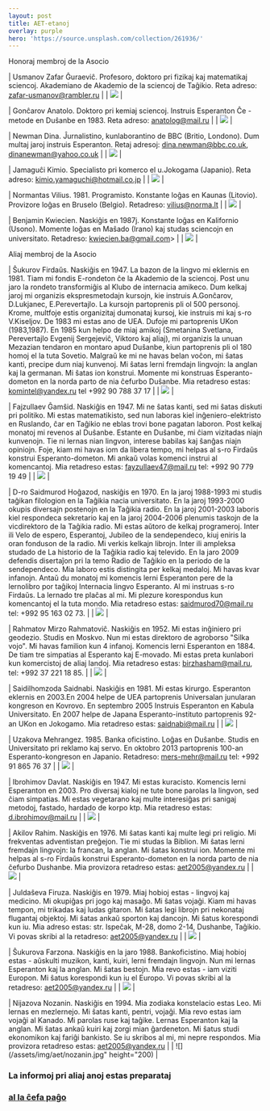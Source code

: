```yaml
---
layout: post
title: AET-etanoj
overlay: purple
hero: 'https://source.unsplash.com/collection/261936/'
---
```


Honoraj membroj de la Asocio

| Usmanov Zafar Ĝuraeviĉ. Profesoro, doktoro pri fizikaj kaj matematikaj sciencoj. Akademiano de Akademio de la sciencoj de Taĝikio. Reta adreso: zafar-usmanov@rambler.ru |  | ![](/assets/img/aet/usmanov.jpg) | 

| Gonĉarov Anatolo. Doktoro pri kemiaj sciencoj. Instruis Esperanton Ĉe -metode en Duŝanbe en 1983. Reta adreso: anatolog@mail.ru |  | ![](/assets/img/aet/anatolo.jpg) | 

| Newman Dina. Ĵurnalistino, kunlaborantino de BBC (Britio, Londono). Dum multaj jaroj instruis Esperanton. Retaj adresoj: dina.newman@bbc.co.uk, dinanewman@yahoo.co.uk |  | ![](/assets/img/aet/dina.jpg) | 

| Jamaguĉi Kimio. Specialisto pri komerco el u.Jokogama (Japanio). Reta adreso: kimio.yamaguchi@hotmail.co.jp |  | ![](/assets/img/aet/kimio.jpg) | 

| Normantas Vilius. 1981. Programisto. Konstante loĝas en Kaunas (Litovio). Provizore loĝas en Bruselo (Belgio).
Retadreso: vilius@norma.lt |  | ![](/assets/img/aet/vilius.png) | 

| Benjamin Kwiecien. Naskiĝis en 1987j. Konstante loĝas en Kalifornio (Usono). Momente loĝas en Maŝado (Irano) kaj studas sciencojn en universitato. Retadreso: kwiecien.ba@gmail.com&gt; |  | ![](/assets/img/aet/benjamin.jpg) | 

Aliaj membroj de la Asocio

| Ŝukurov Firdaŭs. Naskiĝis en 1947. La bazon de la lingvo mi eklernis en 1981. Tiam mi fondis E-rondeton ĉe la Akademio de la sciencoj. Post unu jaro la rondeto transformiĝis al Klubo de internacia amikeco. Dum kelkaj jaroj mi organizis ekspresmetodajn kursojn, kie instruis A.Gonĉarov, D.Lukjanec, E.Perevertajlo. La kursojn partoprenis pli ol 500 personoj. Krome, multfoje estis organizitaj dumonataj kursoj, kie instruis mi kaj s-ro V.Kiseljov. De 1983 mi estas ano de UEA. Dufoje mi partoprenis UKon (1983,1987). En 1985 kun helpo de miaj amikoj (Smetanina Svetlana, Perevertajlo Evgenij Sergejeviĉ, Viktoro kaj aliaj), mi organizis la unuan Mezazian tendaron en montaro apud Duŝanbe, kiun partoprenis pli ol 180 homoj el la tuta Sovetio. Malgraŭ ke mi ne havas belan voĉon, mi ŝatas kanti, precipe dum niaj kunvenoj. Mi ŝatas lerni fremdajn lingvojn: la anglan kaj la germanan. Mi ŝatas ion konstrui. Momente mi konstruas Esperanto-dometon en la norda parto de nia ĉefurbo Duŝanbe.  Mia retadreso estas: komintel@yandex.ru tel +992 90 788 37 17 |  |  ![](/assets/img/aet/firdaus1.jpg) |

| Fajzullaev Ĝamŝid. Naskiĝis en 1947. Mi ne ŝatas kanti, sed mi ŝatas diskuti pri politiko. Mi estas matematikisto, sed nun laboras kiel inĝeniero-elektristo en Ruslando, ĉar en Taĝikio ne eblas trovi bone pagatan laboron. Post kelkaj monatoj mi revenos al Duŝanbe. Estante en Duŝanbe, mi ĉiam vizitadas niajn kunvenojn. Tie ni lernas nian lingvon, interese babilas kaj ŝanĝas niajn opiniojn. Foje, kiam mi havas iom da libera tempo, mi helpas al s-ro Firdaŭs konstrui Esperanto-dometon. Mi ankaŭ volas komenci instrui al komencantoj. Mia retadreso estas: fayzullaev47@mail.ru   tel: +992 90 779 19 49 |   | ![](/assets/img/aet/gxamsxid.jpg) |

| D-ro Saidmurod Hoĝazod, naskiĝis en 1970. En la jaroj 1988-1993 mi studis taĝikan filologion en la Taĝikia nacia universitato. En la jaroj 1993-2000 okupis diversajn postenojn en la Taĝikia radio. En la jaroj 2001-2003 laboris kiel respondeca sekretario kaj en la jaroj 2004-2006 plenumis taskojn de la vicdirektoro de la Taĝikia radio. Mi estas aŭtoro de kelkaj programeroj. Inter ili Velo de espero, Esperantoj, Jubileo de la sendependeco, kiuj eniris la oran fonduson de la radio. Mi verkis kelkajn librojn. Inter ili ampleksa studado de La historio de la Taĝikia radio kaj televido. En la jaro 2009 defendis disertaĵon pri la temo Radio de Taĝikio en la periodo de la sendependeco. Mia laboro estis distingita per kelkaj medaloj. Mi havas kvar infanojn. Antaŭ du monatoj mi komencis lerni Esperanton pere de la lernolibro por taĝikoj Internacia lingvo Esperanto. Al mi instruas s-ro Firdaŭs. La lernado tre plaĉas al mi. Mi plezure korespondus kun komencantoj el la tuta mondo. Mia retadreso estas: saidmurod70@mail.ru tel: +992 95 163 02 73. |   |  ![](/assets/img/aet/saidmurod.jpg)  |

| Rahmatov Mirzo Rahmatoviĉ. Naskiĝis en 1952. Mi estas inĝiniero pri geodezio. Studis en Moskvo. Nun mi estas direktoro de agroborso "Silka vojo". Mi havas familion kun 4 infanoj. Komencis lerni Esperanton en 1884. De tiam tre simpatias al Esperanto kaj E-movado. Mi estas preta kunlabori kun komercistoj de aliaj landoj. Mia retadreso estas: birzhasham@mail.ru, tel: +992 37 221 18 85. |  | ![](/assets/img/aet/mirzo.jpg) | 

| Saidilhomzoda Saidnabi. Naskiĝis en 1981. Mi estas kirurgo. Esperanton eklernis en 2003.En 2004 helpe de UEA partoprenis Universalan junularan kongreson en Kovrovo. En septembro 2005 Instruis Esperanton en Kabula Universitato. En 2007 helpe de Japana Esperanto-instituto partoprenis 92-an UKon en Jokogamo. Mia retadreso estas: saidnabi@mail.ru |  | ![](/assets/img/aet/saidnabi.jpg) | 

| Uzakova Mehrangez. 1985. Banka oficistino. Loĝas en Duŝanbe. Studis en Universitato pri reklamo kaj servo. En oktobro 2013 partoprenis 100-an Esperanto-kongreson en Japanio. Retadreso: mers-mehr@mail.ru tel: +992 91 865 76 37 |  | ![](/assets/img/aet/mehrangez.jpg) | 

| Ibrohimov Davlat. Naskiĝis en 1947. Mi estas kuracisto. Komencis lerni Esperanton en 2003. Pro diversaj kialoj ne tute bone parolas la lingvon, sed ĉiam simpatias. Mi estas vegetarano kaj multe interesiĝas pri sanigaj metodoj, fastado, hardado de korpo ktp. Mia retadreso estas: d.ibrohimov@mail.ru |  | ![](/assets/img/aet/davlyat.jpg) | 

| Akilov Rahim. Naskiĝis en 1976. Mi ŝatas kanti kaj multe legi pri religio. Mi frekventas adventistan preĝejon. Tie mi studas la Biblion. Mi ŝatas lerni fremdajn lingvojn: la francan, la anglan. Mi ŝatas konstrui ion. Momente mi helpas al s-ro Firdaŭs konstrui Esperanto-dometon en la norda parto de nia ĉefurbo Dushanbe. Mia provizora retadreso estas: aet2005@yandex.ru |  | ![](/assets/img/aet/rahim.jpg) | 

| Juldaŝeva Firuza. Naskiĝis en 1979. Miaj hobioj estas - lingvoj kaj medicino. Mi okupiĝas pri jogo kaj masaĝo. Mi ŝatas vojaĝi. Kiam mi havas tempon, mi trikadas kaj ludas gitaron. Mi ŝatas legi librojn pri nekonataj flugantaj objektoj. Mi ŝatas ankaŭ sporton kaj dancojn. Mi ŝatus korespondi kun iu. Mia adreso estas: str. Ispeĉak, M-28, domo 2-14, Dushanbe, Taĝikio. Vi povas skribi al la retadreso: aet2005@yandex.ru |  | ![](/assets/img/aet/firuza.jpg) | 

| Ŝukurova Farzona. Naskiĝis en la jaro 1988. Bankoficistino. Miaj hobioj estas - aŭskulti muzikon, kanti, kuiri, lerni fremdajn lingvojn. Nun mi lernas Esperanton kaj la anglan. Mi ŝatas bestojn. Mia revo estas - iam viziti Europon. Mi ŝatus korespondi kun iu el Europo. Vi povas skribi al la retadreso: aet2005@yandex.ru |  | ![](/assets/img/aet/farzona.jpg) | 

| Nijazova Nozanin. Naskiĝis en 1994. Mia zodiaka konstelacio estas Leo. Mi lernas en mezlernejo. Mi ŝatas kanti, pentri, vojaĝi. Mia revo estas iam vojaĝi al Kanado. Mi parolas ruse kaj taĝike. Lernas Esperanton kaj la anglan. Mi ŝatas ankaŭ kuiri kaj zorgi mian ĝardeneton. Mi ŝatus studi ekonomikon kaj fariĝi bankisto. Se iu skribos al mi, mi nepre respondos. Mia provizora retadreso estas: aet2005@yandex.ru |  | ![](/assets/img/aet/nozanin.jpg" height="200) | 

### La informoj pri aliaj anoj estas preparataj

### [al la ĉefa paĝo](/espermov.htm)

